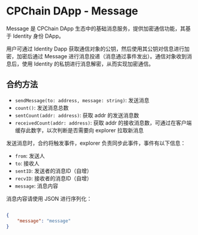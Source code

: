 # CPChain DApp - Message

Message 是 CPChain DApp 生态中的基础消息服务，提供加密通信功能，其基于 Identity 身份 DApp。

用户可通过 Identity Dapp 获取通信对象的公钥，然后使用其公钥对信息进行加密，加密后通过 Message 进行消息投递（消息通过事件发出）。通信对象收到消息后，使用 Identity 的私钥进行消息解密，从而实现加密通信。

## 合约方法

+ `sendMessage(to: address, message: string)`: 发送消息
+ `count()`: 发送消息总数
+ `sentCount(addr: address)`: 获取 addr 的发送消息数
+ `receivedCount(addr: address)`: 获取 addr 的接收消息数，可通过在客户端缓存此数字，以次判断是否需要向 explorer 拉取新消息

发送消息时，合约将触发事件，explorer 负责同步此事件，事件有以下信息：

+ `from`: 发送人
+ `to`: 接收人
+ `sentID`: 发送者的消息ID（自增）
+ `recvID`: 接收者的消息ID（自增）
+ `message`: 消息内容

消息内容请使用 JSON 进行序列化：

```json

{
    "message": "message"
}

```
